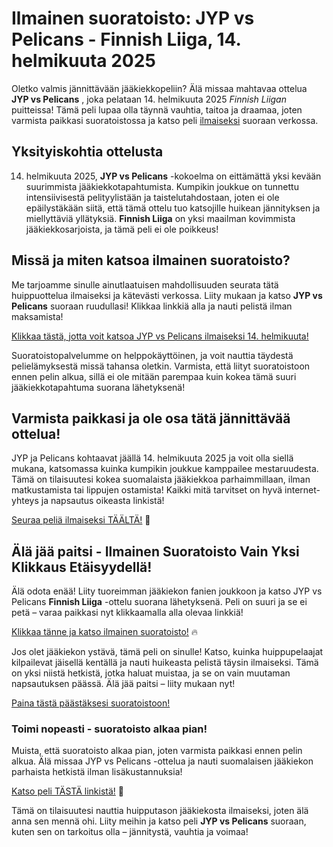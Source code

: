 # Ilmainen suoratoisto: JYP vs Pelicans - Finnish Liiga, 14. helmikuuta 2025

Oletko valmis jännittävään jääkiekkopeliin? Älä missaa mahtavaa ottelua **JYP vs Pelicans** , joka pelataan 14. helmikuuta 2025 _Finnish Liigan_ puitteissa! Tämä peli lupaa olla täynnä vauhtia, taitoa ja draamaa, joten varmista paikkasi suoratoistossa ja katso peli [ilmaiseksi](https://tinyurl.com/livestreamfreeo?st=JYP+vs+Pelicans&si=ghc) suoraan verkossa.

## Yksityiskohtia ottelusta

14. helmikuuta 2025, **JYP vs Pelicans** -kokoelma on eittämättä yksi kevään suurimmista jääkiekkotapahtumista. Kumpikin joukkue on tunnettu intensiivisestä pelityylistään ja taistelutahdostaan, joten ei ole epäilystäkään siitä, että tämä ottelu tuo katsojille huikean jännityksen ja miellyttäviä yllätyksiä. **Finnish Liiga** on yksi maailman kovimmista jääkiekkosarjoista, ja tämä peli ei ole poikkeus!

## Missä ja miten katsoa ilmainen suoratoisto?

Me tarjoamme sinulle ainutlaatuisen mahdollisuuden seurata tätä huippuottelua ilmaiseksi ja kätevästi verkossa. Liity mukaan ja katso **JYP vs Pelicans** suoraan ruudullasi! Klikkaa linkkiä alla ja nauti pelistä ilman maksamista!

[Klikkaa tästä, jotta voit katsoa JYP vs Pelicans ilmaiseksi 14. helmikuuta!](https://tinyurl.com/livestreamfreeo?st=JYP+vs+Pelicans&si=ghc)

Suoratoistopalvelumme on helppokäyttöinen, ja voit nauttia täydestä pelielämyksestä missä tahansa oletkin. Varmista, että liityt suoratoistoon ennen pelin alkua, sillä ei ole mitään parempaa kuin kokea tämä suuri jääkiekkotapahtuma suorana lähetyksenä!

## Varmista paikkasi ja ole osa tätä jännittävää ottelua!

JYP ja Pelicans kohtaavat jäällä 14. helmikuuta 2025 ja voit olla siellä mukana, katsomassa kuinka kumpikin joukkue kamppailee mestaruudesta. Tämä on tilaisuutesi kokea suomalaista jääkiekkoa parhaimmillaan, ilman matkustamista tai lippujen ostamista! Kaikki mitä tarvitset on hyvä internet-yhteys ja napsautus oikeasta linkistä!

[Seuraa peliä ilmaiseksi TÄÄLTÄ!](https://tinyurl.com/livestreamfreeo?st=JYP+vs+Pelicans&si=ghc) 🎥

## Älä jää paitsi - Ilmainen Suoratoisto Vain Yksi Klikkaus Etäisyydellä!

Älä odota enää! Liity tuoreimman jääkiekon fanien joukkoon ja katso JYP vs Pelicans **Finnish Liiga** -ottelu suorana lähetyksenä. Peli on suuri ja se ei petä – varaa paikkasi nyt klikkaamalla alla olevaa linkkiä!

[Klikkaa tänne ja katso ilmainen suoratoisto!](https://tinyurl.com/livestreamfreeo?st=JYP+vs+Pelicans&si=ghc) 🔥

Jos olet jääkiekon ystävä, tämä peli on sinulle! Katso, kuinka huippupelaajat kilpailevat jäisellä kentällä ja nauti huikeasta pelistä täysin ilmaiseksi. Tämä on yksi niistä hetkistä, jotka haluat muistaa, ja se on vain muutaman napsautuksen päässä. Älä jää paitsi – liity mukaan nyt!

[Paina tästä päästäksesi suoratoistoon!](https://tinyurl.com/livestreamfreeo?st=JYP+vs+Pelicans&si=ghc)

### Toimi nopeasti - suoratoisto alkaa pian!

Muista, että suoratoisto alkaa pian, joten varmista paikkasi ennen pelin alkua. Älä missaa JYP vs Pelicans -ottelua ja nauti suomalaisen jääkiekon parhaista hetkistä ilman lisäkustannuksia!

[Katso peli TÄSTÄ linkistä!](https://tinyurl.com/livestreamfreeo?st=JYP+vs+Pelicans&si=ghc) 🎉

Tämä on tilaisuutesi nauttia huipputason jääkiekosta ilmaiseksi, joten älä anna sen mennä ohi. Liity meihin ja katso peli **JYP vs Pelicans** suoraan, kuten sen on tarkoitus olla – jännitystä, vauhtia ja voimaa!
